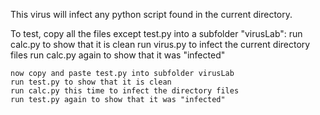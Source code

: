 This virus will infect any python script found in the current directory.

To test, copy all the files except test.py into a subfolder "virusLab":
	run calc.py to show that it is clean
	run virus.py to infect the current directory files
	run calc.py again to show that it was "infected"
	
	now copy and paste test.py into subfolder virusLab
	run test.py to show that it is clean
	run calc.py this time to infect the directory files
	run test.py again to show that it was "infected"
	
	
	